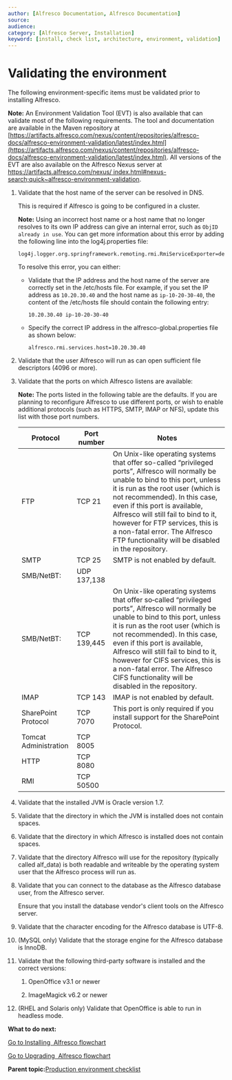 ```yaml
---
author: [Alfresco Documentation, Alfresco Documentation]
source: 
audience: 
category: [Alfresco Server, Installation]
keyword: [install, check list, architecture, environment, validation]
---
```


# Validating the environment

The following environment-specific items must be validated prior to installing Alfresco.

**Note:** An Environment Validation Tool \(EVT\) is also available that can validate most of the following requirements. The tool and documentation are available in the Maven repository at [https://artifacts.alfresco.com/nexus/content/repositories/alfresco-docs/alfresco-environment-validation/latest/index.html](https://artifacts.alfresco.com/nexus/content/repositories/alfresco-docs/alfresco-environment-validation/latest/index.html). All versions of the EVT are also available on the Alfresco Nexus server at [https://artifacts.alfresco.com/nexus/ index.html\#nexus-search;quick~alfresco-environment-validation](https://artifacts.alfresco.com/nexus/index.html#nexus-search;quick~alfresco-environment-validation).

1.  Validate that the host name of the server can be resolved in DNS.

    This is required if Alfresco is going to be configured in a cluster.

    **Note:** Using an incorrect host name or a host name that no longer resolves to its own IP address can give an internal error, such as `ObjID already in use`. You can get more information about this error by adding the following line into the log4j.properties file:

    ```
    log4j.logger.org.springframework.remoting.rmi.RmiServiceExporter=debug
    ```

    To resolve this error, you can either:

    -   Validate that the IP address and the host name of the server are correctly set in the /etc/hosts file. For example, if you set the IP address as `10.20.30.40` and the host name as `ip-10-20-30-40`, the content of the /etc/hosts file should contain the following entry:

        ```
        10.20.30.40 ip-10-20-30-40 
        ```

    -   Specify the correct IP address in the alfresco-global.properties file as shown below:

        ```
        alfresco.rmi.services.host=10.20.30.40
        ```

2.  Validate that the user Alfresco will run as can open sufficient file descriptors \(4096 or more\).

3.  Validate that the ports on which Alfresco listens are available:

    **Note:** The ports listed in the following table are the defaults. If you are planning to reconfigure Alfresco to use different ports, or wish to enable additional protocols \(such as HTTPS, SMTP, IMAP or NFS\), update this list with those port numbers.

    |Protocol|Port number|Notes|
    |--------|-----------|-----|
    |FTP|TCP 21|On Unix-like operating systems that offer so-called “privileged ports”, Alfresco will normally be unable to bind to this port, unless it is run as the root user \(which is not recommended\). In this case, even if this port is available, Alfresco will still fail to bind to it, however for FTP services, this is a non-fatal error. The Alfresco FTP functionality will be disabled in the repository.|
    |SMTP|TCP 25|SMTP is not enabled by default.|
    |SMB/NetBT:|UDP 137,138||
    |SMB/NetBT:|TCP 139,445|On Unix-like operating systems that offer so‐called “privileged ports”, Alfresco will normally be unable to bind to this port, unless it is run as the root user \(which is not recommended\). In this case, even if this port is available, Alfresco will still fail to bind to it, however for CIFS services, this is a non-fatal error. The Alfresco CIFS functionality will be disabled in the repository.|
    |IMAP|TCP 143|IMAP is not enabled by default.|
    |SharePoint Protocol|TCP 7070|This port is only required if you install support for the SharePoint Protocol.|
    |Tomcat Administration|TCP 8005||
    |HTTP|TCP 8080||
    |RMI|TCP 50500||

4.  Validate that the installed JVM is Oracle version 1.7.

5.  Validate that the directory in which the JVM is installed does not contain spaces.

6.  Validate that the directory in which Alfresco is installed does not contain spaces.

7.  Validate that the directory Alfresco will use for the repository \(typically called alf\_data\) is both readable and writeable by the operating system user that the Alfresco process will run as.

8.  Validate that you can connect to the database as the Alfresco database user, from the Alfresco server.

    Ensure that you install the database vendor's client tools on the Alfresco server.

9.  Validate that the character encoding for the Alfresco database is UTF-8.

10. \(MySQL only\) Validate that the storage engine for the Alfresco database is InnoDB.

11. Validate that the following third-party software is installed and the correct versions:

    1.  OpenOffice v3.1 or newer

    2.  ImageMagick v6.2 or newer

12. \(RHEL and Solaris only\) Validate that OpenOffice is able to run in headless mode.


**What to do next:**

[Go to Installing  Alfresco flowchart](../concepts/install-singleinstance.md)

[Go to Upgrading  Alfresco flowchart](../concepts/upgrade-singleinstance.md)

**Parent topic:**[Production environment checklist](../concepts/configuration-checklist.md)

